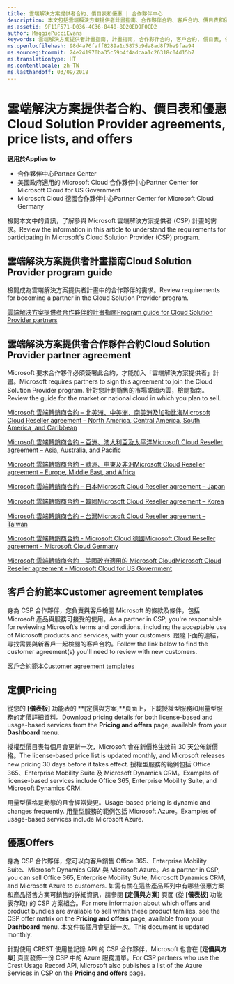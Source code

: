 ```yaml
---
title: 雲端解決方案提供者合約、價目表和優惠 | 合作夥伴中心
description: 本文包括雲端解決方案提供者計畫指南、合作夥伴合約、客戶合約、價目表和優惠連結。
ms.assetid: 9F11F571-D036-4C36-8440-8D20ED9F0CD2
author: MaggiePucciEvans
keywords: 雲端解決方案提供者計畫指南, 計畫指南, 合作夥伴合約, 客戶合約, 價目表, 優惠
ms.openlocfilehash: 98d4a76faff8289a1d5875b9da8ad8f7ba9faa94
ms.sourcegitcommit: 24e241970ba35c59b4f4adcaa1c26318c04d15b7
ms.translationtype: HT
ms.contentlocale: zh-TW
ms.lasthandoff: 03/09/2018
---
```

# <a name="cloud-solution-provider-agreements-price-lists-and-offers"></a><span data-ttu-id="41d77-104">雲端解決方案提供者合約、價目表和優惠</span><span class="sxs-lookup"><span data-stu-id="41d77-104">Cloud Solution Provider agreements, price lists, and offers</span></span>

**<span data-ttu-id="41d77-105">適用於</span><span class="sxs-lookup"><span data-stu-id="41d77-105">Applies to</span></span>**

-  <span data-ttu-id="41d77-106">合作夥伴中心</span><span class="sxs-lookup"><span data-stu-id="41d77-106">Partner Center</span></span>
-  <span data-ttu-id="41d77-107">美國政府適用的 Microsoft Cloud 合作夥伴中心</span><span class="sxs-lookup"><span data-stu-id="41d77-107">Partner Center for Microsoft Cloud for US Government</span></span>
-  <span data-ttu-id="41d77-108">Microsoft Cloud 德國合作夥伴中心</span><span class="sxs-lookup"><span data-stu-id="41d77-108">Partner Center for Microsoft Cloud Germany</span></span>


<span data-ttu-id="41d77-109">檢閱本文中的資訊，了解參與 Microsoft 雲端解決方案提供者 (CSP) 計畫的需求。</span><span class="sxs-lookup"><span data-stu-id="41d77-109">Review the information in this article to understand the requirements for participating in Microsoft's Cloud Solution Provider (CSP) program.</span></span> 

## <a href="" id="programguide"></a><span data-ttu-id="41d77-110">雲端解決方案提供者計畫指南</span><span class="sxs-lookup"><span data-stu-id="41d77-110">Cloud Solution Provider program guide</span></span>


<span data-ttu-id="41d77-111">檢閱成為雲端解決方案提供者計畫中的合作夥伴的需求。</span><span class="sxs-lookup"><span data-stu-id="41d77-111">Review requirements for becoming a partner in the Cloud Solution Provider program.</span></span>

[<span data-ttu-id="41d77-112">雲端解決方案提供者合作夥伴的計畫指南</span><span class="sxs-lookup"><span data-stu-id="41d77-112">Program guide for Cloud Solution Provider partners</span></span>](http://go.microsoft.com/fwlink/p/?LinkId=617100)

## <a href="" id="partneragreement"></a><span data-ttu-id="41d77-113">雲端解決方案提供者合作夥伴合約</span><span class="sxs-lookup"><span data-stu-id="41d77-113">Cloud Solution Provider partner agreement</span></span>


<span data-ttu-id="41d77-114">Microsoft 要求合作夥伴必須簽署此合約，才能加入「雲端解決方案提供者」計畫。</span><span class="sxs-lookup"><span data-stu-id="41d77-114">Microsoft requires partners to sign this agreement to join the Cloud Solution Provider program.</span></span> <span data-ttu-id="41d77-115">針對您計劃銷售的市場或國內雲，檢閱指南。</span><span class="sxs-lookup"><span data-stu-id="41d77-115">Review the guide for the market or national cloud in which you plan to sell.</span></span>

[<span data-ttu-id="41d77-116">Microsoft 雲端轉銷商合約 – 北美洲、中美洲、南美洲及加勒比海</span><span class="sxs-lookup"><span data-stu-id="41d77-116">Microsoft Cloud Reseller agreement – North America, Central America, South America, and Caribbean</span></span>](http://download.microsoft.com/download/2/C/8/2C8CAC17-FCE7-4F51-9556-4D77C7022DF5/MCRA2017_AOC_ENG_Sep20172_CR.pdf)

[<span data-ttu-id="41d77-117">Microsoft 雲端轉銷商合約 – 亞洲、澳大利亞及太平洋</span><span class="sxs-lookup"><span data-stu-id="41d77-117">Microsoft Cloud Reseller agreement – Asia, Australia, and Pacific</span></span>](http://download.microsoft.com/download/2/C/8/2C8CAC17-FCE7-4F51-9556-4D77C7022DF5/MCRA2017_APOC_ENG_Sep20172_CR.pdf)

[<span data-ttu-id="41d77-118">Microsoft 雲端轉銷商合約 – 歐洲、中東及非洲</span><span class="sxs-lookup"><span data-stu-id="41d77-118">Microsoft Cloud Reseller agreement – Europe, Middle East, and Africa</span></span>](http://download.microsoft.com/download/2/C/8/2C8CAC17-FCE7-4F51-9556-4D77C7022DF5/MCRA2017_EOC_ENG_Sep20172_CR.pdf)

[<span data-ttu-id="41d77-119">Microsoft 雲端轉銷商合約 – 日本</span><span class="sxs-lookup"><span data-stu-id="41d77-119">Microsoft Cloud Reseller agreement – Japan</span></span>](http://download.microsoft.com/download/2/C/8/2C8CAC17-FCE7-4F51-9556-4D77C7022DF5/MCRA2017_JPN_ENG_Sep20172_CR.pdf)

[<span data-ttu-id="41d77-120">Microsoft 雲端轉銷商合約 – 韓國</span><span class="sxs-lookup"><span data-stu-id="41d77-120">Microsoft Cloud Reseller agreement – Korea</span></span>](http://download.microsoft.com/download/2/C/8/2C8CAC17-FCE7-4F51-9556-4D77C7022DF5/MCRA2017_KOR_ENG_Sep20172_CR.pdf)

[<span data-ttu-id="41d77-121">Microsoft 雲端轉銷商合約 – 台灣</span><span class="sxs-lookup"><span data-stu-id="41d77-121">Microsoft Cloud Reseller agreement – Taiwan</span></span>](http://download.microsoft.com/download/2/C/8/2C8CAC17-FCE7-4F51-9556-4D77C7022DF5/MCRA2017_TAI_ENG_Sep20172_CR.pdf)

[<span data-ttu-id="41d77-122">Microsoft 雲端轉銷商合約 - Microsoft Cloud 德國</span><span class="sxs-lookup"><span data-stu-id="41d77-122">Microsoft Cloud Reseller agreement - Microsoft Cloud Germany</span></span>](http://download.microsoft.com/download/2/C/8/2C8CAC17-FCE7-4F51-9556-4D77C7022DF5/MCRA2017_EOC_GER_ENG_Sep20172_CR_GermanCloud.pdf)

[<span data-ttu-id="41d77-123">Microsoft 雲端轉銷商合約 - 美國政府適用的 Microsoft Cloud</span><span class="sxs-lookup"><span data-stu-id="41d77-123">Microsoft Cloud Reseller agreement - Microsoft Cloud for US Government</span></span>](http://download.microsoft.com/download/2/C/8/2C8CAC17-FCE7-4F51-9556-4D77C7022DF5/MCRA2017_AOC_USGCC_ENG_Sep20172_CR.pdf)

## <a href="" id="customeragreementtemplate"></a><span data-ttu-id="41d77-124">客戶合約範本</span><span class="sxs-lookup"><span data-stu-id="41d77-124">Customer agreement templates</span></span>


<span data-ttu-id="41d77-125">身為 CSP 合作夥伴，您負責與客戶檢閱 Microsoft 的條款及條件，包括 Microsoft 產品與服務可接受的使用。</span><span class="sxs-lookup"><span data-stu-id="41d77-125">As a partner in CSP, you're responsible for reviewing Microsoft’s terms and conditions, including the acceptable use of Microsoft products and services, with your customers.</span></span> <span data-ttu-id="41d77-126">跟隨下面的連結，尋找需要與新客戶一起檢閱的客戶合約。</span><span class="sxs-lookup"><span data-stu-id="41d77-126">Follow the link below to find the customer agreement(s) you'll need to review with new customers.</span></span> 

[<span data-ttu-id="41d77-127">客戶合約範本</span><span class="sxs-lookup"><span data-stu-id="41d77-127">Customer agreement templates</span></span>](agreements.md)

## <a name="pricing"></a><span data-ttu-id="41d77-128">定價</span><span class="sxs-lookup"><span data-stu-id="41d77-128">Pricing</span></span>


<span data-ttu-id="41d77-129">從您的 **\[儀表板\]** 功能表的 **\[定價與方案\]**頁面上，下載授權型服務和用量型服務的定價詳細資料。</span><span class="sxs-lookup"><span data-stu-id="41d77-129">Download pricing details for both license-based and usage-based services from the **Pricing and offers** page, available from your **Dashboard** menu.</span></span> 

<span data-ttu-id="41d77-130">授權型價目表每個月會更新一次，Microsoft 會在新價格生效前 30 天公佈新價格。</span><span class="sxs-lookup"><span data-stu-id="41d77-130">The license-based price list is updated monthly, and Microsoft releases new pricing 30 days before it takes effect.</span></span> <span data-ttu-id="41d77-131">授權型服務的範例包括 Office 365、Enterprise Mobility Suite 及 Microsoft Dynamics CRM。</span><span class="sxs-lookup"><span data-stu-id="41d77-131">Examples of license-based services include Office 365, Enterprise Mobility Suite, and Microsoft Dynamics CRM.</span></span> 

<span data-ttu-id="41d77-132">用量型價格是動態的且會經常變更。</span><span class="sxs-lookup"><span data-stu-id="41d77-132">Usage-based pricing is dynamic and changes frequently.</span></span> <span data-ttu-id="41d77-133">用量型服務的範例包括 Microsoft Azure。</span><span class="sxs-lookup"><span data-stu-id="41d77-133">Examples of usage-based services include Microsoft Azure.</span></span>


## <a name="offers"></a><span data-ttu-id="41d77-134">優惠</span><span class="sxs-lookup"><span data-stu-id="41d77-134">Offers</span></span>


<span data-ttu-id="41d77-135">身為 CSP 合作夥伴，您可以向客戶銷售 Office 365、Enterprise Mobility Suite、Microsoft Dynamics CRM 與 Microsoft Azure。</span><span class="sxs-lookup"><span data-stu-id="41d77-135">As a partner in CSP, you can sell Office 365, Enterprise Mobility Suite, Microsoft Dynamics CRM, and Microsoft Azure to customers.</span></span> <span data-ttu-id="41d77-136">如需有關在這些產品系列中有哪些優惠方案和產品搭售方案可銷售的詳細資訊，請參閱 **\[定價與方案\]** 頁面 (從 **\[儀表板\]** 功能表存取) 的 CSP 方案組合。</span><span class="sxs-lookup"><span data-stu-id="41d77-136">For more information about which offers and product bundles are available to sell within these product families, see the CSP offer matrix on the **Pricing and offers** page, available from your **Dashboard** menu.</span></span> <span data-ttu-id="41d77-137">本文件每個月會更新一次。</span><span class="sxs-lookup"><span data-stu-id="41d77-137">This document is updated monthly.</span></span>

<span data-ttu-id="41d77-138">針對使用 CREST 使用量記錄 API 的 CSP 合作夥伴，Microsoft 也會在 **\[定價與方案\]** 頁面發佈一份 CSP 中的 Azure 服務清單。</span><span class="sxs-lookup"><span data-stu-id="41d77-138">For CSP partners who use the Crest Usage Record API, Microsoft also publishes a list of the Azure Services in CSP on the **Pricing and offers** page.</span></span>


